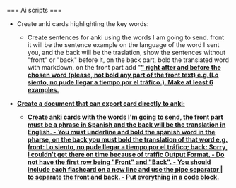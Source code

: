 === Ai scripts ===

- Create anki cards highlighting the key words:
    - Create sentences for anki using the words I am going to send. front it will be the sentence example on the language of the word I sent you, and the back will be the traslation, show the sentences without "front" or "back" before it, on the back part, bold the translated word with markdown, on the front part add "<b><u>" right after and before the chosen word (please, not bold any part of the front text) e.g.(<u><b>Lo siento</b></u>, no pude llegar a tiempo por el tráfico.). Make at least 6 examples.

- Create a document that can export card directly to anki:
    - Create anki cards with the words I'm going to send, the front part must be a phrase in Spanish and the back will be the translation in English. - You must underline and bold the spanish word in the pharse, on the back you must bold the translation of that word e.g. front: <u><b>Lo siento</b></u>, no pude llegar a tiempo por el tráfico; back: <b>Sorry</b>, I couldn't get there on time because of traffic Output Format, - Do not have the first row being "Front" and "Back". - You should include each flashcard on a new line and use the pipe separator | to separate the front and back. - Put everything in a code block.

